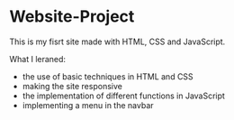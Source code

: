 # Website-Project

This is my fisrt site made with HTML, CSS and JavaScript.

What I leraned:
* the use of basic techniques in HTML and CSS
* making the site responsive
* the implementation of different functions in JavaScript
* implementing a menu in the navbar
